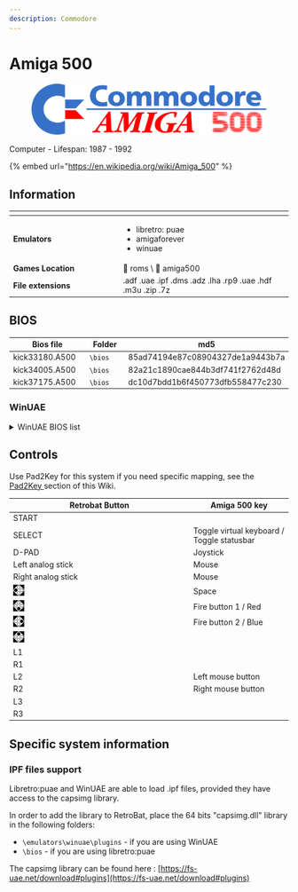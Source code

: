 ```yaml
---
description: Commodore
---
```


# Amiga 500

<div align="left">

<figure><img src="https://raw.githubusercontent.com/fabricecaruso/es-theme-carbon/5149a33eed46b2af638b06119397d4023b75131f/art/logos/amiga500.svg" alt=""><figcaption></figcaption></figure>

</div>

Computer - Lifespan: 1987 - 1992

{% embed url="https://en.wikipedia.org/wiki/Amiga_500" %}

## Information

<table data-header-hidden><thead><tr><th width="184"></th><th></th><th data-hidden></th></tr></thead><tbody><tr><td><strong>Emulators</strong></td><td><ul><li>libretro: puae</li><li>amigaforever</li><li>winuae</li></ul></td><td></td></tr><tr><td><strong>Games Location</strong></td><td><span data-gb-custom-inline data-tag="emoji" data-code="1f4c1">📁</span> roms \ <span data-gb-custom-inline data-tag="emoji" data-code="1f4c2">📂</span> amiga500</td><td></td></tr><tr><td><strong>File extensions</strong></td><td>.adf .uae .ipf .dms .adz .lha .rp9 .uae .hdf .m3u .zip .7z</td><td></td></tr></tbody></table>

## BIOS

<table><thead><tr><th width="193">Bios file</th><th width="142.03610108303252">Folder</th><th>md5</th></tr></thead><tbody><tr><td>kick33180.A500</td><td><code>\bios</code></td><td>85ad74194e87c08904327de1a9443b7a</td></tr><tr><td>kick34005.A500</td><td><code>\bios</code></td><td>82a21c1890cae844b3df741f2762d48d</td></tr><tr><td>kick37175.A500</td><td><code>\bios</code></td><td>dc10d7bdd1b6f450773dfb558477c230</td></tr></tbody></table>

### WinUAE

<details>

<summary>WinUAE BIOS list</summary>

**AMIGA 500+**

Kickstart v2.04 r37.175 (1991-05)(Commodore)(A500+)\[!].rom\
or\
kick37175.A500

**AMIGA 500**

Kickstart v3.1 r40.063 (1993-07)(Commodore)(A500-A600-A2000)\[!].rom\
or\
Kickstart v1.3 r34.5 (1987)(Commodore)(A500-A1000-A2000-CDTV)\[!].rom\
or\
Kickstart v1.3 r34.5 (1987)(Commodore)(A500-A1000-A2000-CDTV)\[o].rom\
or\
kick34005.A500\
or\
kick37175.A500\
or\
kick33180.A500

</details>

## Controls

Use Pad2Key for this system if you need specific mapping, see the [Pad2Key ](../../../../controllers/pad2key.md)section of this Wiki.

<table><thead><tr><th width="311">Retrobat Button</th><th>Amiga 500 key</th></tr></thead><tbody><tr><td>START</td><td></td></tr><tr><td>SELECT</td><td>Toggle virtual keyboard / Toggle statusbar</td></tr><tr><td>D-PAD</td><td>Joystick</td></tr><tr><td>Left analog stick</td><td>Mouse</td></tr><tr><td>Right analog stick</td><td>Mouse</td></tr><tr><td><img src="../../../../.gitbook/assets/image (43).png" alt=""></td><td>Space</td></tr><tr><td><img src="../../../../.gitbook/assets/image (25).png" alt=""></td><td>Fire button 1 / Red</td></tr><tr><td><img src="../../../../.gitbook/assets/image (11).png" alt=""></td><td>Fire button 2 / Blue</td></tr><tr><td><img src="../../../../.gitbook/assets/image (45).png" alt=""></td><td></td></tr><tr><td>L1</td><td></td></tr><tr><td>R1</td><td></td></tr><tr><td>L2</td><td>Left mouse button</td></tr><tr><td>R2</td><td>Right mouse button</td></tr><tr><td>L3</td><td></td></tr><tr><td>R3</td><td></td></tr></tbody></table>

## Specific system information

### IPF files support

Libretro:puae and WinUAE are able to load .ipf files, provided they have access to the capsimg library.

In order to add the library to RetroBat, place the 64 bits "capsimg.dll" library in the following folders:

* `\emulators\winuae\plugins` - if you are using WinUAE
* `\bios` - if you are using libretro:puae

The capsimg library can be found here : [https://fs-uae.net/download#plugins](https://fs-uae.net/download#plugins)
